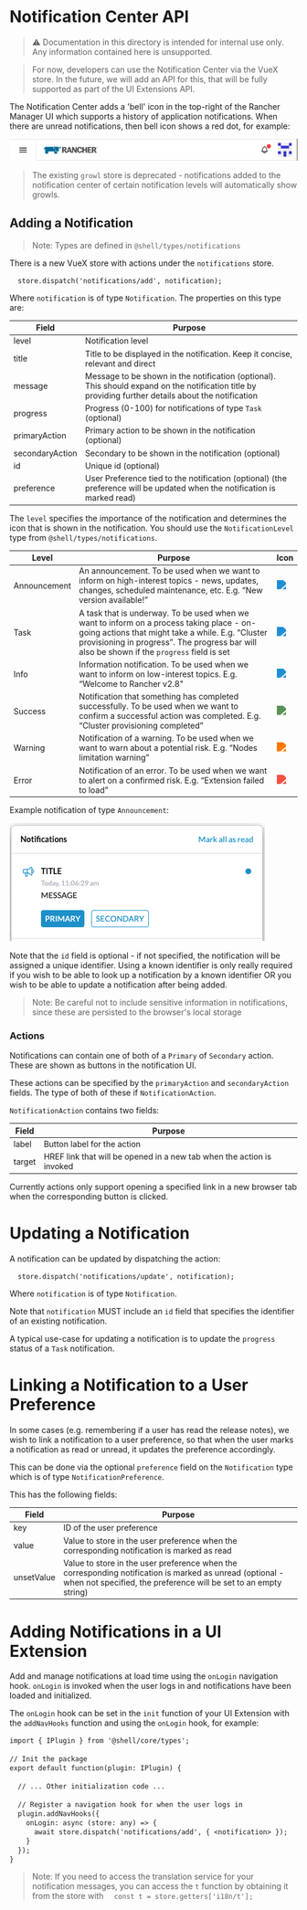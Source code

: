 # Notification Center API

<style>
  .svg-blue {
    width: 20px;
    filter: invert(56%) sepia(90%) saturate(1506%) hue-rotate(176deg) brightness(89%) contrast(84%);
  }
  .svg-green {
    width: 20px;
    filter: invert(52%) sepia(32%) saturate(562%) hue-rotate(70deg) brightness(97%) contrast(85%);    
  }
  .svg-orange {
    width: 20px;
    filter: invert(58%) sepia(92%) saturate(1804%) hue-rotate(2deg) brightness(104%) contrast(107%);
  }
  .svg-red {
    width: 20px;
    filter: invert(49%) sepia(94%) saturate(4070%) hue-rotate(336deg) brightness(102%) contrast(95%);
  }
</style>

> &#x26a0;&#xfe0f; Documentation in this directory is intended for internal use only. Any information contained here is unsupported.

> For now, developers can use the Notification Center via the VueX store. In the future, we will add an API for this, that will be fully supported as part of the UI Extensions API.

The Notification Center adds a 'bell' icon in the top-right of the Rancher Manager UI which supports a history of application notifications. When there are unread notifications, then bell icon shows a red dot, for example:

![Example Notification](./images/notification-headerbar.png)

> The existing `growl` store is deprecated - notifications added to the notification center of certain notification levels will automatically show growls.

## Adding a Notification

> Note: Types are defined in `@shell/types/notifications`

There is a new VueX store with actions under the `notifications` store.

```
  store.dispatch('notifications/add', notification);
```

Where `notification` is of type `Notification`. The properties on this type are:

|Field|Purpose|
|---|---|
|level|Notification level|
|title|Title to be displayed in the notification. Keep it concise, relevant and direct|
|message|Message to be shown in the notification (optional). This should expand on the notification title by providing further details about the notification|
|progress|Progress (0-100) for notifications of type `Task` (optional)|
|primaryAction|Primary action to be shown in the notification (optional)|
|secondaryAction|Secondary to be shown in the notification (optional)|
|id|Unique id (optional)|
|preference|User Preference tied to the notification (optional) (the preference will be updated when the notification is marked read)|

The `level` specifies the importance of the notification and determines the icon that is shown in the notification. You should use the `NotificationLevel` type from `@shell/types/notifications`.

|Level|Purpose|Icon|
|---|---|---|
|Announcement|An announcement. To be used when we want to inform on high-interest topics - news, updates, changes, scheduled maintenance, etc. E.g. “New version available!”|<img class="svg-blue" src="https://raw.githubusercontent.com/rancher/icons/refs/heads/master/svg/notify-announcement.svg"/>|
|Task|A task that is underway. To be used when we want to inform on a process taking place - on-going actions that might take a while. E.g. “Cluster provisioning in progress”. The progress bar will also be shown if the `progress` field is set|<img class="svg-blue" src="https://raw.githubusercontent.com/rancher/icons/refs/heads/master/svg/notify-busy.svg"/>|
|Info|Information notification. To be used when we want to inform on low-interest topics. E.g. “Welcome to Rancher v2.8"|<img class="svg-blue" src="https://raw.githubusercontent.com/rancher/icons/refs/heads/master/svg/notify-info.svg"/>|
|Success|Notification that something has completed successfully. To be used when we want to confirm a successful action was completed. E.g. “Cluster provisioning completed”|<img class="svg-green" src="https://raw.githubusercontent.com/rancher/icons/refs/heads/master/svg/notify-tick.svg"/>|
|Warning|Notification of a warning. To be used when we want to warn about a potential risk. E.g. “Nodes limitation warning”|<img class="svg-orange" src="https://raw.githubusercontent.com/rancher/icons/refs/heads/master/svg/notify-warning.svg"/>|
|Error|Notification of an error. To be used when we want to alert on a confirmed risk. E.g. “Extension failed to load”|<img class="svg-red" src="https://raw.githubusercontent.com/rancher/icons/refs/heads/master/svg/notify-error.svg"/>|

Example notification of type `Announcement`:

![Example Notification](./images/notification-example.png)

Note that the `id` field is optional - if not specified, the notification will be assigned a unique identifier. Using a known identifier is only really required if you wish to be able to look up a notification by a known identifier OR you wish to be able to update a notification after being added.

> Note: Be careful not to include sensitive information in notifications, since these are persisted to the browser's local storage

### Actions

Notifications can contain one of both of a `Primary` of `Secondary` action. These are shown as buttons in the notification UI.

These actions can be specified by the `primaryAction` and `secondaryAction` fields. The type of both of these if `NotificationAction`.

`NotificationAction` contains two fields:

|Field|Purpose|
|---|---|
|label|Button label for the action|
|target|HREF link that will be opened in a new tab when the action is invoked|

Currently actions only support opening a specified link in a new browser tab when the corresponding button is clicked.

# Updating a Notification

A notification can be updated by dispatching the action:

```
  store.dispatch('notifications/update', notification);
```

Where `notification` is of type `Notification`.

Note that `notification` MUST include an `id` field that specifies the identifier of an existing notification.

A typical use-case for updating a notification is to update the `progress` status of a `Task` notification.

# Linking a Notification to a User Preference

In some cases (e.g. remembering if a user has read the release notes), we wish to link a notification to a user preference, so that
when the user marks a notification as read or unread, it updates the preference accordingly.

This can be done via the optional `preference` field on the `Notification` type which is of type `NotificationPreference`.

This has the following fields:

|Field|Purpose|
|---|---|
|key|ID of the user preference|
|value|Value to store in the user preference when the corresponding notification is marked as read|
|unsetValue|Value to store in the user preference when the corresponding notification is marked as unread (optional - when not specified, the preference will be set to an empty string)|

# Adding Notifications in a UI Extension

Add and manage notifications at load time using the `onLogin` navigation hook. `onLogin` is invoked when the user logs in and notifications have been loaded and initialized.

The `onLogin` hook can be set in the `init` function of your UI Extension with the `addNavHooks` function and using the `onLogin` hook, for example:

```
import { IPlugin } from '@shell/core/types';

// Init the package
export default function(plugin: IPlugin) {

  // ... Other initialization code ...

  // Register a navigation hook for when the user logs in
  plugin.addNavHooks({
    onLogin: async (store: any) => {
      await store.dispatch('notifications/add', { <notification> });
    }
  });
}
```

> Note: If you need to access the translation service for your notification messages, you can access the `t` function by obtaining it from the store with `  const t = store.getters['i18n/t'];`
